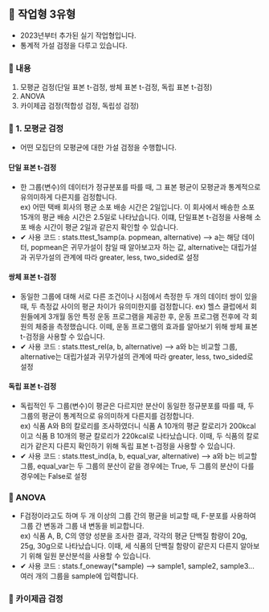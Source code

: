 ## 🍧 작업형 3유형
- 2023년부터 추가된 실기 작업형입니다.
- 통계적 가설 검정을 다루고 있습니다.
### 🍧 내용
1. 모평균 검정(단일 표본 t-검정, 쌍체 표본 t-검정, 독립 표본 t-검정)
2. ANOVA
3. 카이제곱 검정(적합성 검정, 독립성 검정)
### 🍧 1. 모평균 검정
- 어떤 모집단의 모평균에 대한 가설 검정을 수행합니다. 
#### 단일 표본 t-검정
- 한 그룹(변수)의 데이터가 정규분포를 따를 때, 그 표본 평균이 모평균과 통계적으로 유의미하게 다른지를 검정합니다.  
  ex) 어떤 택배 회사의 평균 소포 배송 시간은 2일입니다. 이 회사에서 배송한 소포 15개의 평균 배송 시간은 2.5일로 나타났습니다. 이떄, 단일표본 t-검정을 사용해 소포 배송 시간이 평균 2일과 같은지 확인할 수 있습니다. 
- ✔ 사용 코드 : stats.ttest_1samp(a. popmean, alternative) --> a는 해당 데이터, popmean은 귀무가설이 참일 때 알아보고자 하는 값, alternative는 대립가설과 귀무가설의 관계에 따라 greater, less, two_sided로 설정
#### 쌍체 표본 t-검정
- 동일한 그룹에 대해 서로 다른 조건이나 시점에서 측정한 두 개의 데이터 쌍이 있을 때, 두 측정값 사이의 평균 차이가 유의미한지를 검정합니다.
  ex) 헬스 클럽에서 회원들에게 3개월 동안 특정 운동 프로그램을 제공한 후, 운동 프로그램 전후에 각 회원의 체중을 측정했습니다. 이떼, 운동 프로그램의 효과를 알아보기 위해 쌍체 표본 t-검정을 사용할 수 있습니다.
- ✔ 사용 코드 : stats.ttest_rel(a, b, alternative) --> a와 b는 비교할 그룹, alternative는 대립가설과 귀무가설의 관계에 따라 greater, less, two_sided로 설정
#### 독립 표본 t-검정
- 독립적인 두 그룹(변수)이 평균은 다르지만 분산이 동일한 정규분포를 따를 때, 두 그룹의 평균이 통계적으로 유의미하게 다른지를 검정합니다.  
  ex) 식품 A와 B의 칼로리를 조사하였더니 식품 A 10개의 평균 칼로리가 200kcal이고 식품 B 10개의 평균 칼로리가 220kcal로 나타났습니다. 이때, 두 식품의 칼로리가 같은지 다른지 확인하기 위해 독립 표본 t-검정을 사용할 수 있습니다.
- ✔ 사용 코드 : stats.ttest_ind(a, b, equal_var, alternative) --> a와 b는 비교할 그룹, equal_var는 두 그룹의 분산이 같을 경우에는 True, 두 그룹의 분산이 다를 경우에는 False로 설정
### 🍧 ANOVA
- F검정이라고도 하며 두 개 이상의 그룹 간의 평균을 비교할 때, F-분포를 사용하여 그룹 간 변동과 그룹 내 변동을 비교합니다.  
  ex) 식품 A, B, C의 영양 성분을 조사한 결과, 각각의 평균 단백질 함량이 20g, 25g, 30g으로 나타났습니다. 이때, 세 식품의 단백질 함량이 같은지 다른지 알아보기 위해 일원 분산분석을 사용할 수 있습니다.
- ✔ 사용 코드 : stats.f_oneway(*sample) --> sample1, sample2, sample3... 여러 개의 그룹을 sample에 입력합니다.
### 🍧 카이제곱 검정
